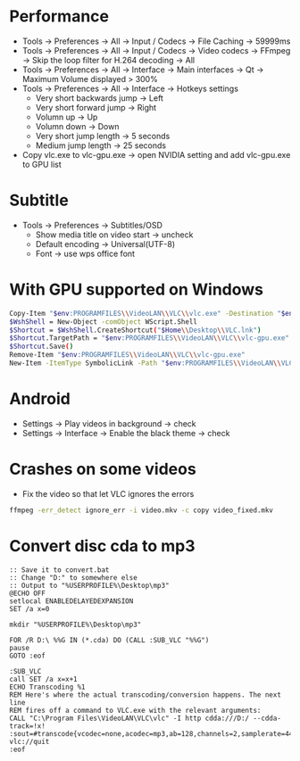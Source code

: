 Performance
=====
* Tools -> Preferences -> All -> Input / Codecs -> File Caching -> 59999ms
* Tools -> Preferences -> All -> Input / Codecs -> Video codecs -> FFmpeg -> Skip the loop filter for H.264 decoding -> All
* Tools -> Preferences -> All -> Interface -> Main interfaces -> Qt -> Maximum Volume displayed > 300%
* Tools -> Preferences -> All -> Interface -> Hotkeys settings
    * Very short backwards jump -> Left
    * Very short forward jump -> Right
    * Volumn up -> Up
    * Volumn down -> Down
    * Very short jump length -> 5 seconds
    * Medium jump length -> 25 seconds
* Copy vlc.exe to vlc-gpu.exe -> open NVIDIA setting and add vlc-gpu.exe to GPU list

Subtitle
=====
* Tools -> Preferences -> Subtitles/OSD
    * Show media title on video start -> uncheck
    * Default encoding -> Universal(UTF-8)
    * Font -> use wps office font

With GPU supported on Windows
=====
```sh
Copy-Item "$env:PROGRAMFILES\\VideoLAN\\VLC\\vlc.exe" -Destination "$env:PROGRAMFILES\\VideoLAN\\VLC\\vlc-gpu.exe"
$WshShell = New-Object -comObject WScript.Shell
$Shortcut = $WshShell.CreateShortcut("$Home\\Desktop\\VLC.lnk")
$Shortcut.TargetPath = "$env:PROGRAMFILES\\VideoLAN\\VLC\\vlc-gpu.exe"
$Shortcut.Save()
Remove-Item "$env:PROGRAMFILES\\VideoLAN\\VLC\\vlc-gpu.exe"
New-Item -ItemType SymbolicLink -Path "$env:PROGRAMFILES\\VideoLAN\\VLC" -Name "vlc-gpu.exe" -Value "$env:PROGRAMFILES\\VideoLAN\\VLC\\vlc.exe"
```

Android
=====
* Settings -> Play videos in background -> check
* Settings -> Interface -> Enable the black theme -> check

Crashes on some videos
=====
* Fix the video so that let VLC ignores the errors
```sh
ffmpeg -err_detect ignore_err -i video.mkv -c copy video_fixed.mkv
```

Convert disc cda to mp3
=====
```dosbatch
:: Save it to convert.bat
:: Change "D:" to somewhere else
:: Output to "%USERPROFILE%\Desktop\mp3"
@ECHO OFF
setlocal ENABLEDELAYEDEXPANSION
SET /a x=0

mkdir "%USERPROFILE%\Desktop\mp3"

FOR /R D:\ %%G IN (*.cda) DO (CALL :SUB_VLC "%%G")
pause
GOTO :eof

:SUB_VLC
call SET /a x=x+1
ECHO Transcoding %1
REM Here's where the actual transcoding/conversion happens. The next line
REM fires off a command to VLC.exe with the relevant arguments:
CALL "C:\Program Files\VideoLAN\VLC\vlc" -I http cdda:///D:/ --cdda-track=!x! :sout=#transcode{vcodec=none,acodec=mp3,ab=128,channels=2,samplerate=44100}:std{access="file",mux=raw,dst="%USERPROFILE%\Desktop\mp3\Track!x!.mp3"} vlc://quit
:eof
```
